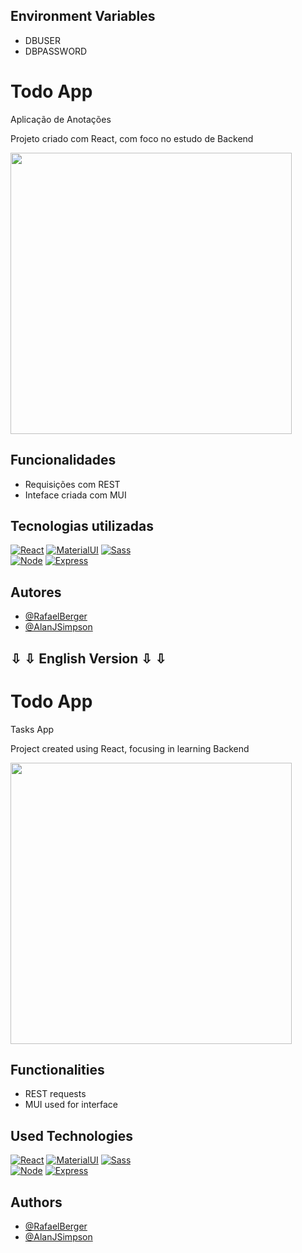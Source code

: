 ## Environment Variables

- DBUSER  
- DBPASSWORD 

# Todo App

Aplicação de Anotações

Projeto criado com React, com foco no estudo de Backend

<div align="left">
<img src="https://user-images.githubusercontent.com/84355579/176251270-dd33cfa9-ee4f-40d3-a0a9-d9092bd080bb.jpg" width="450px" />  
</div>


## Funcionalidades

- Requisições com REST
- Inteface criada com MUI

## Tecnologias utilizadas

 [![React](https://img.shields.io/badge/React-0A66C2?style=for-the-badge&logo=react&logoColor=61DAFB)](https://reactjs.org/)
 [![MaterialUI](https://img.shields.io/badge/MUI-002984?style=for-the-badge&logo=mui&logoColor=00b0ff)](https://mui.com/pt/)
 [![Sass](https://img.shields.io/badge/-Sass-CC6699?style=for-the-badge&logo=sass&logoColor=FFFFFF)](https://sass-lang.com)  
 [![Node](https://img.shields.io/badge/Nodejs-3E9B54?style=for-the-badge&logo=javascript&logoColor=black)](https://www.nodejs.org)
 [![Express](https://img.shields.io/badge/express-green?style=for-the-badge&logo=express&logoColor=black)](https://expressjs.com/pt-br/)


## Autores

- [@RafaelBerger](https://www.github.com/RafaelBerger)
- [@AlanJSimpson](https://www.github.com/AlanJSimpson)


##  ⇩	⇩	 English Version  ⇩	⇩	


# Todo App

Tasks App

Project created using React, focusing in learning Backend

<div align="left">
<img src="https://user-images.githubusercontent.com/84355579/176251270-dd33cfa9-ee4f-40d3-a0a9-d9092bd080bb.jpg" width="450px" />  
</div>


## Functionalities

- REST requests
- MUI used for interface

## Used Technologies
 [![React](https://img.shields.io/badge/React-0A66C2?style=for-the-badge&logo=react&logoColor=61DAFB)](https://reactjs.org/)
 [![MaterialUI](https://img.shields.io/badge/MUI-002984?style=for-the-badge&logo=mui&logoColor=00b0ff)](https://mui.com/pt/)
 [![Sass](https://img.shields.io/badge/-Sass-CC6699?style=for-the-badge&logo=sass&logoColor=FFFFFF)](https://sass-lang.com)  
 [![Node](https://img.shields.io/badge/Nodejs-3E9B54?style=for-the-badge&logo=javascript&logoColor=black)](https://www.nodejs.org)
 [![Express](https://img.shields.io/badge/express-green?style=for-the-badge&logo=express&logoColor=black)](https://expressjs.com/pt-br/)

## Authors

- [@RafaelBerger](https://www.github.com/RafaelBerger)
- [@AlanJSimpson](https://www.github.com/AlanJSimpson)
